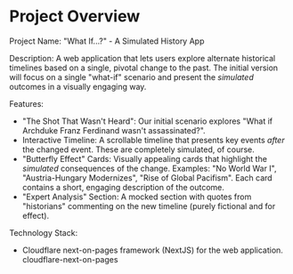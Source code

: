 # Project Overview

Project Name: "What If...?" - A Simulated History App

Description: A web application that lets users explore alternate historical timelines based on a single, pivotal change to the past. The initial version will focus on a single "what-if" scenario and present the *simulated* outcomes in a visually engaging way.

Features:

*   "The Shot That Wasn't Heard": Our initial scenario explores "What if Archduke Franz Ferdinand wasn't assassinated?".
*   Interactive Timeline: A scrollable timeline that presents key events *after* the changed event. These are completely simulated, of course.
*   "Butterfly Effect" Cards:  Visually appealing cards that highlight the *simulated* consequences of the change. Examples: "No World War I", "Austria-Hungary Modernizes", "Rise of Global Pacifism". Each card contains a short, engaging description of the outcome.
*   "Expert Analysis" Section: A mocked section with quotes from "historians" commenting on the new timeline (purely fictional and for effect).

Technology Stack:
*   Cloudflare next-on-pages framework (NextJS) for the web application.
    <stack>cloudflare-next-on-pages</stack>